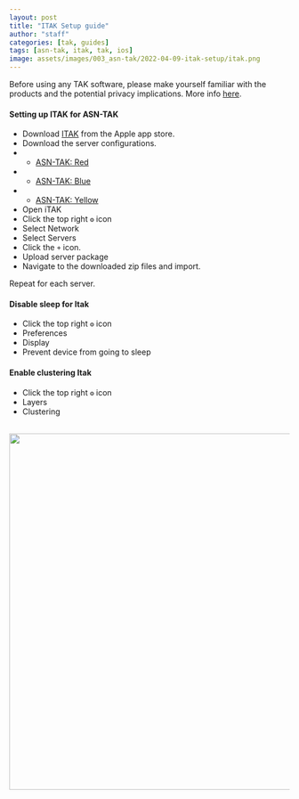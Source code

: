 ```yaml
---
layout: post
title: "ITAK Setup guide"
author: "staff"
categories: [tak, guides]
tags: [asn-tak, itak, tak, ios]
image: assets/images/003_asn-tak/2022-04-09-itak-setup/itak.png
---
```


Before using any TAK software, please make yourself familiar with the products and the potential privacy implications. More info [here](/asn-tak-overview).

#### Setting up ITAK for ASN-TAK

* Download [ITAK](https://apps.apple.com/us/app/itak/id1561656396) from the Apple app store.
* Download the server configurations.
* * [ASN-TAK: Red](https://github.com/airsoftnorge/itaksetup/raw/main/Red.zip)
* * [ASN-TAK: Blue](https://github.com/airsoftnorge/itaksetup/raw/main/Blue.zip)
* * [ASN-TAK: Yellow](https://github.com/airsoftnorge/itaksetup/raw/main/Yellow.zip)
* Open iTAK
* Click the top right `⚙` icon
* Select Network 
* Select Servers
* Click the `+` icon.
* Upload server package
* Navigate to the downloaded zip files and import.

Repeat for each server. 

#### Disable sleep for Itak

- Click the top right `⚙` icon
- Preferences
- Display
- Prevent device from going to sleep

#### Enable clustering Itak

- Click the top right `⚙` icon
- Layers
- Clustering


<br>
<div class="image-thumbnail">
	<a href="/assets/images/003_asn-tak/2022-04-09-itak-setup/bilde.avif">
		<img src="/assets/images/003_asn-tak/2022-04-09-itak-setup/bilde.avif" width="640"/>
	</a>
</div>

